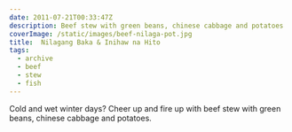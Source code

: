 ```yaml
---
date: 2011-07-21T00:33:47Z
description: Beef stew with green beans, chinese cabbage and potatoes
coverImage: /static/images/beef-nilaga-pot.jpg
title:  Nilagang Baka & Inihaw na Hito
tags: 
  - archive
  - beef 
  - stew 
  - fish
---
```


Cold and wet winter days? Cheer up and fire up with beef stew with green beans, chinese cabbage and potatoes.